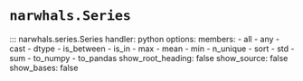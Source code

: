 # `narwhals.Series`

::: narwhals.series.Series
    handler: python
    options:
      members:
        - all
        - any
        - cast
        - dtype
        - is_between
        - is_in
        - max
        - mean
        - min
        - n_unique
        - sort
        - std
        - sum
        - to_numpy
        - to_pandas
      show_root_heading: false
      show_source: false
      show_bases: false

